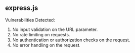 ## express.js
Vulnerabilities Detected:
1. No input validation on the URL parameter.
2. No rate limiting on requests.
3. No authentication or authorization checks on the request.
4. No error handling on the request.

